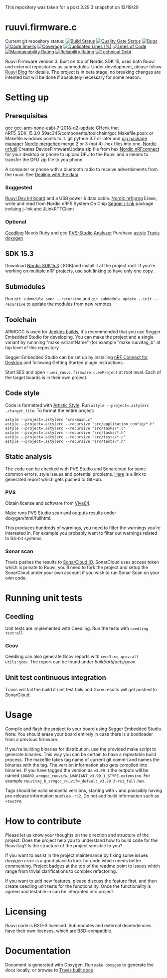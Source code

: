 This repository was taken for a post 3.29.3 snapshot on 12/19/20

# ruuvi.firmware.c
Current git repository status:
[![Build Status](https://jenkins.ruuvi.com/buildStatus/icon?job=ruuvi.firmware.c+-+deploy)](https://jenkins.ruuvi.com/job/ruuvi.firmware.c%20-%20deploy/)
[![Quality Gate Status](https://sonarcloud.io/api/project_badges/measure?project=ruuvi_ruuvi.firmware.c&metric=alert_status)](https://sonarcloud.io/dashboard?id=ruuvi_ruuvi.firmware.c)
[![Bugs](https://sonarcloud.io/api/project_badges/measure?project=ruuvi_ruuvi.firmware.c&metric=bugs)](https://sonarcloud.io/dashboard?id=ruuvi_ruuvi.firmware.c)
[![Code Smells](https://sonarcloud.io/api/project_badges/measure?project=ruuvi_ruuvi.firmware.c&metric=code_smells)](https://sonarcloud.io/dashboard?id=ruuvi_ruuvi.firmware.c)
[![Coverage](https://sonarcloud.io/api/project_badges/measure?project=ruuvi_ruuvi.firmware.c&metric=coverage)](https://sonarcloud.io/dashboard?id=ruuvi_ruuvi.firmware.c)
[![Duplicated Lines (%)](https://sonarcloud.io/api/project_badges/measure?project=ruuvi_ruuvi.firmware.c&metric=duplicated_lines_density)](https://sonarcloud.io/dashboard?id=ruuvi_ruuvi.firmware.c)
[![Lines of Code](https://sonarcloud.io/api/project_badges/measure?project=ruuvi_ruuvi.firmware.c&metric=ncloc)](https://sonarcloud.io/dashboard?id=ruuvi_ruuvi.firmware.c)
[![Maintainability Rating](https://sonarcloud.io/api/project_badges/measure?project=ruuvi_ruuvi.firmware.c&metric=sqale_rating)](https://sonarcloud.io/dashboard?id=ruuvi_ruuvi.firmware.c)
[![Reliability Rating](https://sonarcloud.io/api/project_badges/measure?project=ruuvi_ruuvi.firmware.c&metric=reliability_rating)](https://sonarcloud.io/dashboard?id=ruuvi_ruuvi.firmware.c)
[![Technical Debt](https://sonarcloud.io/api/project_badges/measure?project=ruuvi_ruuvi.firmware.c&metric=sqale_index)](https://sonarcloud.io/dashboard?id=ruuvi_ruuvi.firmware.c)

Ruuvi Firmware version 3. Built on top of Nordic SDK 15, uses both Ruuvi and external repositories as submodules.
Under development, please follow [Ruuvi Blog](https://blog.ruuvi.com) for details. The project is in beta stage, no breaking changes are intented but will be done if absolutely necessary for some reason.  

# Setting up

## Prerequisites
gcc
[gcc-arm-none-eabi-7-2018-q2-update](https://developer.arm.com/tools-and-software/open-source-software/developer-tools/gnu-toolchain/gnu-rm/downloads/7-2018-q2-update) CHeck that nRF5_SDK_15.3.0_59ac345/components/toolchain/gcc  Makefile.posix or Makefile.windows points to it.
git
python 3.7 or later and [pip package manager](https://pypi.org/project/pip/)
[Nordic mergehex](https://infocenter.nordicsemi.com/index.jsp?topic=%2Fug_nrfutil%2FUG%2Fnrfutil%2Fnrfutil_intro.html) merge 2 or 3 (not 4) .hex files into one.
[Nordic nrfutil](https://infocenter.nordicsemi.com/index.jsp?topic=%2Fug_nrfutil%2FUG%2Fnrfutil%2Fnrfutil_intro.html) Creates DeviceFirmwareUpdate zip file from hex
[Nordic nRFconnect](https://www.nordicsemi.com/Software-and-tools/Development-Tools/nRF-Connect-for-desktop) for your desktop or phone to upload DFU to the Ruuvi and a means to transfer the DFU zip file to you phone.

A computer or phone with a bluetooth radio to receive advertisments from the ruuvi. See [Dealing with the data](https://github.com/ruuvi/ruuvitag_fw/wiki/Dealing-with-the-data)

### Suggested 

 [Ruuvi Dev kit board](https://shop.ruuvi.com/product/devkit/) and a USB power & data cable.
 [Nordic nrfjprog](https://www.nordicsemi.com/Software-and-tools/Development-Tools/nRF-Command-Line-Tools) Erase, write and read from Nordic nRF5 System On Chip
 [Segger j-link](https://www.segger.com/downloads/jlink) package incluing j-link and JLinkRTTClient
 
### Optional
 [Ceedling](http://www.throwtheswitch.org/ceedling) Needs Ruby and gcc
 [PVS-Studio Analyzer](https://www.viva64.com/en/pvs-studio/) Purchase
 [astyle](https://sourceforge.net/projects/astyle/files/)
 [Travis](https://www.travis-ci.com)
 [doxygen](https://www.doxygen.nl/index.html)

## SDK 15.3
Download [Nordic SDK15.3](https://developer.nordicsemi.com/nRF5_SDK/nRF5_SDK_v15.x.x/) (.8GB)and install it at the project root.
If you're working on multiple nRF projects, use soft linking to have only one copy.

## Submodules
Run `git submodule sync --recursive` and `git submodule update --init --recursive` to update the modules from new remotes. 

## Toolchain
ARMGCC is used for [Jenkins builds](http://jenkins.ruuvi.com/job/ruuvi.firmware.c/), it's recommended that you use Segger Embedded Studio for developing. You can make the project and a single variant by runnning "make variantName" (for example "make ruuvitag_b" at top level of this repository
 
Segger Embedded Studio can be set up by installing [nRF Connect for Desktop](https://www.nordicsemi.com/?sc_itemid=%7BB935528E-8BFA-42D9-8BB5-83E2A5E1FF5C%7D) 
and following Getting Started plugin instructions.

Start SES and open `ruuvi_ruuvi.firmware.c.emProject` at root level. Each of the target boards is in their own project.

## Code style
Code is formatted with [Artistic Style](http://astyle.sourceforge.net). 
Run `astyle --project=.astylerc ./target_file`. To format the entire project:
```
astyle --project=.astylerc "src/main.c"
astyle --project=.astylerc --recursive "src/application_config/*.h"
astyle --project=.astylerc --recursive "src/tasks/*.c"
astyle --project=.astylerc --recursive "src/tasks/*.h"
astyle --project=.astylerc --recursive "src/tests/*.c"
astyle --project=.astylerc --recursive "src/tests/*.h"
```

## Static analysis
The code can be checked with PVS Studio and Sonarcloud for some common errors, style issues and potential problems. [Here](https://ruuvi.github.io/ruuvi.firmware.c/fullhtml/index.html) is a link to generated report which gets pushed to GitHub.


### PVS
Obtain license and software from [Viva64](https://www.viva64.com/en/pvs-studio/).

Make runs PVS Studio scan and outputs results under doxygen/html/fullhtml. 

This produces hundreds of warnings, you need to filter the warnings you're interested in. For example you probably want to filter out warnings related to 64-bit systems. 

### Sonar scan
Travis pushes the results to [SonarCloud.IO](https://sonarcloud.io/dashboard?id=ruuvi_ruuvi.firmware.c).
SonarCloud uses access token which is private to Ruuvi, you'll need to fork the project and setup
the SonarCloud under your own account if you wish to run Sonar Scan on your own code.

# Running unit tests
## Ceedling
Unit tests are implemented with Ceedling. Run the tests with
`ceedling test:all`

### Gcov
Ceedling can also generate Gcov reports with `ceedling gcov:all utils:gcov`.
The report can be found under _build/artifacts/gcov_.

## Unit test continuous integration
Travis will fail the build if unit test fails and Gcov results will get pushed to SonarCloud.

# Usage
Compile and flash the project to your board using Segger Embedded Studio. 
Note: You should erase your board entirely in case there is a bootloader from a previous firmware.

If you're building binaries for distribution, use the provided make script to generate binaries.
This way you can be certain to have a repeatable build process. The makefile takes tag name of current git commit
and names the binaries with the tag. The version information also gets compiled into binaries. 
If you have tagged the version as `v3.99.1` the outputs will be named `$BOARD_armgcc_ruuvifw_$VARIANT_v3.99.1_$TYPE.extension`.
For example `ruuvitag_b_armgcc_ruuvifw_default_v3.29.3-rc1_full.hex`. 

Tags should be valid semantic versions, starting with `v` and posssibly having pre-release information such as `-rc2`. Do not add build information such as `+TestFW`.

# How to contribute
Please let us know your thoughts on the direction and structure of the project. Does the project help you to understand how to build code for the RuuviTag?
Is the structure of the project sensible to you? 

If you want to assist in the project maintenance by fixing some issues _doxygen.error_ is
a good place to look for code which needs better commenting. Project badges at the top of the
readme point to issues which range from trivial clarifications to complex refactoring. 

If you want to add new features, please discuss the feature first, and then create ceedling
unit tests for the functionality. Once the functionality is agreed and testable in can be integrated
into project.

# Licensing
Ruuvi code is BSD-3 licensed. Submodules and external dependencies have their own licenses, which are BSD-compatible.

# Documentation
Document is generated with Doxygen. Run `make doxygen` to generate the docs locally, or
browse to [Travis built docs](https://ruuvi.github.io/ruuvi.firmware.c)

